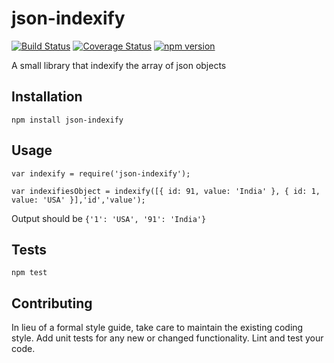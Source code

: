 # json-indexify
[![Build Status](https://travis-ci.org/prateekpronoc/json-indexify.svg?branch=master)](https://travis-ci.org/prateekpronoc/json-indexify) [![Coverage Status](https://coveralls.io/repos/github/prateekpronoc/json-indexify/badge.svg?branch=master)](https://coveralls.io/github/prateekpronoc/json-indexify?branch=master) [![npm version](https://badge.fury.io/js/json-indexify.svg)](https://badge.fury.io/js/json-indexify)


A small library that indexify the array of json objects

## Installation

  `npm install json-indexify`

## Usage

    var indexify = require('json-indexify');

    var indexifiesObject = indexify([{ id: 91, value: 'India' }, { id: 1, value: 'USA' }],'id','value');
  
  
  Output should be `{'1': 'USA', '91': 'India'}`


## Tests

  `npm test`

## Contributing

In lieu of a formal style guide, take care to maintain the existing coding style. Add unit tests for any new or changed functionality. Lint and test your code.






